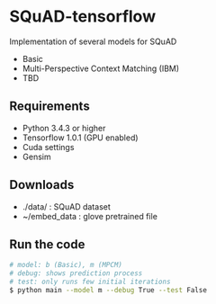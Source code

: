 SQuAD-tensorflow
====================================================================
Implementation of several models for SQuAD
- Basic
- Multi-Perspective Context Matching (IBM)
- TBD

## Requirements
* Python 3.4.3 or higher
* Tensorflow 1.0.1 (GPU enabled)
* Cuda settings
* Gensim

## Downloads
* ./data/ : SQuAD dataset
* ~/embed\_data : glove pretrained file

## Run the code
```bash
# model: b (Basic), m (MPCM)
# debug: shows prediction process
# test: only runs few initial iterations
$ python main --model m --debug True --test False
```
